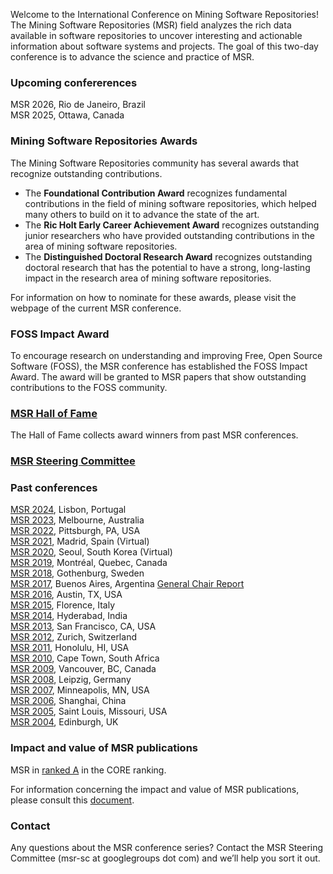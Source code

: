 Welcome to the International Conference on Mining Software Repositories!
The Mining Software Repositories (MSR) field analyzes the rich data available in software repositories to uncover interesting and actionable information about software systems and projects. The goal of this two-day conference is to advance the science and practice of MSR.

### Upcoming confererences
MSR 2026, Rio de Janeiro, Brazil <br/>
MSR 2025, Ottawa, Canada <br/>

### Mining Software Repositories Awards
The Mining Software Repositories community has several awards that recognize outstanding contributions.

* The **Foundational Contribution Award** recognizes fundamental contributions in the field of mining software repositories, which helped many others to build on it to advance the state of the art.
* The **Ric Holt Early Career Achievement Award** recognizes outstanding junior researchers who have provided outstanding contributions in the area of mining software repositories.
* The **Distinguished Doctoral Research Award** recognizes outstanding doctoral research that has the potential to have a strong, long-lasting impact in the research area of mining software repositories. 

For information on how to nominate for these awards, please visit the webpage of the current MSR conference.

### FOSS Impact Award

To encourage research on understanding and improving Free, Open Source Software (FOSS), the MSR conference has established the FOSS Impact Award. The award will be granted to MSR papers that show outstanding contributions to the FOSS community.

### [MSR Hall of Fame](http://www.msrconf.org/hall-of-fame)
The Hall of Fame collects award winners from past MSR conferences.

### [MSR Steering Committee](http://www.msrconf.org/sc)

### Past conferences
[MSR 2024](https://2024.msrconf.org/), Lisbon, Portugal <br/>
[MSR 2023](https://conf.researchr.org/home/msr-2023), Melbourne, Australia <br/>
[MSR 2022](https://conf.researchr.org/home/msr-2022), Pittsburgh, PA, USA <br/>
[MSR 2021](https://2021.msrconf.org/), Madrid, Spain (Virtual)<br/>
[MSR 2020](https://2020.msrconf.org/), Seoul, South Korea (Virtual)<br/>
[MSR 2019](http://2019.msrconf.org/), Montréal, Quebec, Canada <br/>
[MSR 2018](http://2018.msrconf.org/), Gothenburg, Sweden <br/>
[MSR 2017](http://2017.msrconf.org/), Buenos Aires, Argentina [General Chair Report](https://github.com/msrconf/msrconf/raw/master/2017/report/report.pdf) <br/>
[MSR 2016](http://2016.msrconf.org/), Austin, TX, USA <br/>
[MSR 2015](http://2015.msrconf.org/), Florence, Italy <br/>
[MSR 2014](http://2014.msrconf.org/), Hyderabad, India <br/>
[MSR 2013](http://2013.msrconf.org/), San Francisco, CA, USA <br/>
[MSR 2012](http://2012.msrconf.org/), Zurich, Switzerland <br/>
[MSR 2011](http://2011.msrconf.org/), Honolulu, HI, USA <br/>
[MSR 2010](http://2010.msrconf.org/), Cape Town, South Africa <br/>
[MSR 2009](http://2009.msrconf.org/), Vancouver, BC, Canada <br/>
[MSR 2008](http://2008.msrconf.org/), Leipzig, Germany <br/>
[MSR 2007](http://2007.msrconf.org/), Minneapolis, MN, USA <br/>
[MSR 2006](http://2006.msrconf.org/), Shanghai, China <br/>
[MSR 2005](http://2005.msrconf.org/), Saint Louis, Missouri, USA <br/>
[MSR 2004](http://2004.msrconf.org/), Edinburgh, UK

### Impact and value of MSR publications 
MSR in [ranked A](http://portal.core.edu.au/conf-ranks/711/) in the CORE ranking.

For information concerning the impact and value of MSR publications, please consult this [document](./MSR_Impact.pdf).

### Contact
Any questions about the MSR conference series? Contact the MSR Steering Committee (msr-sc at googlegroups dot com) and we’ll help you sort it out.
